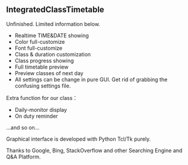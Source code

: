 IntegratedClassTimetable
---
Unfinished. Limited information below.

- Realtime TIME&DATE showing
- Color full-customize
- Font full-customize
- Class & duration customization
- Class progress showing
- Full timetable preview
- Preview classes of next day
- All settings can be change in pure GUI. Get rid of grabbing the confusing settings file.

Extra function for our class：

- Daily-monitor display
- On duty reminder

...and so on...

Graphical interface is developed with Python Tcl/Tk purely.

Thanks to Google, Bing, StackOverflow and other Searching Engine and Q&A Platform.